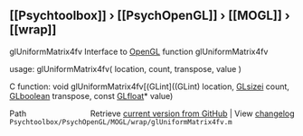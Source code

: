 ## [[Psychtoolbox]] &#8250; [[PsychOpenGL]] &#8250; [[MOGL]] &#8250; [[wrap]]

glUniformMatrix4fv  Interface to [OpenGL](OpenGL) function glUniformMatrix4fv  
  
usage:  glUniformMatrix4fv( location, count, transpose, value )  
  
C function:  void glUniformMatrix4fv[(GLint]((GLint) location, [GLsizei](GLsizei) count, [GLboolean](GLboolean) transpose, const [GLfloat](GLfloat)\* value)  




<div class="code_header" style="text-align:right;">
  <span style="float:left;">Path&nbsp;&nbsp;</span> <span class="counter">Retrieve <a href=
  "https://raw.github.com/Psychtoolbox-3/Psychtoolbox-3/beta/Psychtoolbox/PsychOpenGL/MOGL/wrap/glUniformMatrix4fv.m">current version from GitHub</a> | View <a href=
  "https://github.com/Psychtoolbox-3/Psychtoolbox-3/commits/beta/Psychtoolbox/PsychOpenGL/MOGL/wrap/glUniformMatrix4fv.m">changelog</a></span>
</div>
<div class="code">
  <code>Psychtoolbox/PsychOpenGL/MOGL/wrap/glUniformMatrix4fv.m</code>
</div>


